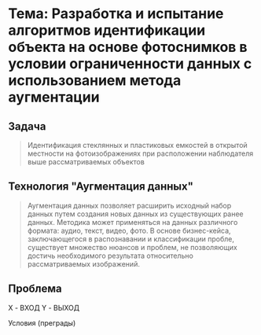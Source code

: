 # Тема: Разработка и испытание алгоритмов идентификации объекта на основе фотоснимков в условии ограниченности данных с использованием метода аугментации 
## Задача
>Идентификация стеклянных и пластиковых емкостей в открытой местности на фотоизображениях при расположении наблюдателя выше рассматриваемых объектов
## Технология "Аугментация данных"
 >Аугментация данных позволяет расширить исходный набор данных путем создания новых данных из существующих ранее данных. Методика может применяться на данных различного формата: аудио, текст, видео, фото. В основе бизнес-кейса, заключающегося в распознавании и классификации пробле, существует множество нюансов и проблем, не позволяющих достичь необходимого результата относительно рассматриваемых изображений.
## Проблема
X - ВХОД
Y - ВЫХОД

Условия (преграды)